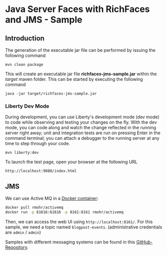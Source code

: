# Java Server Faces with RichFaces and JMS - Sample

## Introduction

The generation of the executable jar file can be performed by issuing the following command


    mvn clean package

This will create an executable jar file **richfaces-jms-sample.jar** within the _target_ maven folder. This can be started by executing the following command

    java -jar target/richfaces-jms-sample.jar


### Liberty Dev Mode

During development, you can use Liberty's development mode (dev mode) to code while observing and testing your changes on the fly.
With the dev mode, you can code along and watch the change reflected in the running server right away; 
unit and integration tests are run on pressing Enter in the command terminal; you can attach a debugger to the running server at any time to step through your code.

    mvn liberty:dev

To launch the test page, open your browser at the following URL

    http://localhost:9080/index.html  

## JMS

We can use Active MQ in a [Docker container](https://hub.docker.com/r/rmohr/activemq):

```bash
docker pull rmohr/activemq
docker run -p 61616:61616 -p 8161:8161 rmohr/activemq
```

Then, we can access the web UI using `http://localhost:8161/`.
For this sample, we need a topic named `blogpost-events`.
(administrative credentials are `admin` / `admin`)

Samples with different messaging systems can be found in this 
[GitHub-Repository](https://github.com/ueberfuhr-trainings/messaging-samples).
